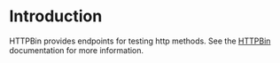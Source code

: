 # Introduction

HTTPBin provides endpoints for testing http methods. See the [HTTPBin](https://httpbin.org/) documentation for more information.

